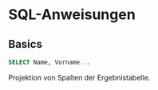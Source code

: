 # SQL-Anweisungen

## Basics

````SQL
SELECT Name, Vorname...
````

Projektion von Spalten der Ergebnistabelle.